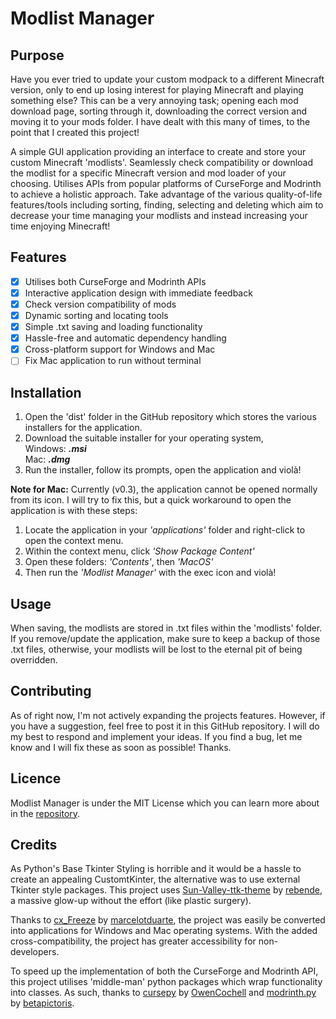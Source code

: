# Modlist Manager
## Purpose
Have you ever tried to update your custom modpack to a different Minecraft version, only to end up losing interest for
playing Minecraft and playing something else? This can be a very annoying task; opening each mod download page, sorting
through it, downloading the correct version and moving it to your mods folder. I have dealt with this many of times, to
the point that I created this project!

A simple GUI application providing an interface to create and store your custom Minecraft 'modlists'. Seamlessly 
check compatibility or download the modlist for a specific Minecraft version and mod loader of your choosing. Utilises
APIs from popular platforms of CurseForge and Modrinth to achieve a holistic approach. Take advantage of the various
quality-of-life features/tools including sorting, finding, selecting and deleting which aim to decrease your time
managing your modlists and instead increasing your time enjoying Minecraft!
## Features
- [X] Utilises both CurseForge and Modrinth APIs
- [X] Interactive application design with immediate feedback
- [X] Check version compatibility of mods
- [X] Dynamic sorting and locating tools
- [X] Simple .txt saving and loading functionality
- [X] Hassle-free and automatic dependency handling
- [X] Cross-platform support for Windows and Mac
- [ ] Fix Mac application to run without terminal
## Installation
1. Open the 'dist' folder in the GitHub repository which stores the various installers for the application.
2. Download the suitable installer for your operating system,<br>Windows: ***.msi***<br>Mac: ***.dmg***
3. Run the installer, follow its prompts, open the application and violà!

**Note for Mac:** Currently (v0.3), the application cannot be opened normally from its icon. I will try to fix this, but
a quick workaround to open the application is with these steps:
1. Locate the application in your *'applications'* folder and right-click to open the context menu.
2. Within the context menu, click *'Show Package Content'*
3. Open these folders: *'Contents'*, then *'MacOS'*
4. Then run the *'Modlist Manager'* with the exec icon and violà!
## Usage
When saving, the modlists are stored in .txt files within the 'modlists' folder. If you remove/update the application,
make sure to keep a backup of those .txt files, otherwise, your modlists will be lost to the eternal pit of being 
overridden.
## Contributing
As of right now, I'm not actively expanding the projects features. However, if you have a suggestion, feel free to post
it in this GitHub repository. I will do my best to respond and implement your ideas. If you find a bug, let me know and
I will fix these as soon as possible! Thanks.
## Licence
Modlist Manager is under the MIT License which you can learn more about in the [repository](https://github.com/IronExcavater/Modlist-Manager/blob/main/LICENSE).
## Credits
As Python's Base Tkinter Styling is horrible and it would be a hassle to create an appealing CustomtKinter, the
alternative was to use external Tkinter style packages. This project uses [Sun-Valley-ttk-theme](https://github.com/rdbende/Sun-Valley-ttk-theme) by [rebende](https://github.com/rdbende), a massive
glow-up without the effort (like plastic surgery).

Thanks to [cx_Freeze](https://github.com/marcelotduarte/cx_Freeze) by [marcelotduarte](https://github.com/marcelotduarte), the project was easily be 
converted into applications for Windows and Mac operating systems. With the added cross-compatibility, the project has 
greater accessibility for non-developers.

To speed up the implementation of both the CurseForge and Modrinth API, this project utilises 'middle-man' python 
packages which wrap functionality into classes. As such, thanks to [cursepy](https://github.com/OwenCochell/cursepy) by [OwenCochell](https://github.com/OwenCochell) 
and [modrinth.py](https://github.com/betapictoris/modrinth.py) by [betapictoris](https://github.com/betapictoris).
